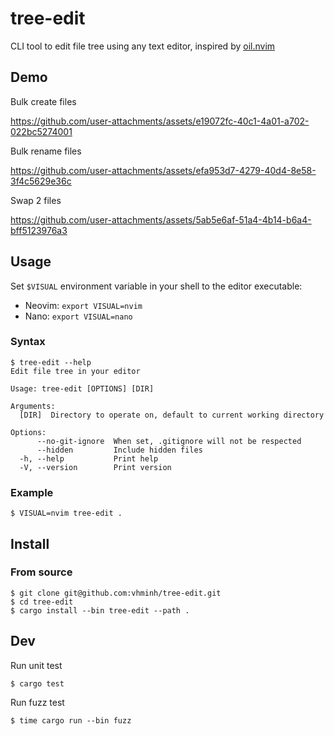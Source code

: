 # tree-edit

CLI tool to edit file tree using any text editor, inspired by [oil.nvim](https://github.com/stevearc/oil.nvim)

## Demo

Bulk create files

https://github.com/user-attachments/assets/e19072fc-40c1-4a01-a702-022bc5274001

Bulk rename files

https://github.com/user-attachments/assets/efa953d7-4279-40d4-8e58-3f4c5629e36c

Swap 2 files

https://github.com/user-attachments/assets/5ab5e6af-51a4-4b14-b6a4-bff5123976a3

## Usage
Set `$VISUAL` environment variable in your shell to the editor executable:
- Neovim: `export VISUAL=nvim`
- Nano: `export VISUAL=nano`

### Syntax
```console
$ tree-edit --help
Edit file tree in your editor

Usage: tree-edit [OPTIONS] [DIR]

Arguments:
  [DIR]  Directory to operate on, default to current working directory

Options:
      --no-git-ignore  When set, .gitignore will not be respected
      --hidden         Include hidden files
  -h, --help           Print help
  -V, --version        Print version
```

### Example
```console
$ VISUAL=nvim tree-edit .
```

## Install
### From source
```console
$ git clone git@github.com:vhminh/tree-edit.git
$ cd tree-edit
$ cargo install --bin tree-edit --path .
```

## Dev
Run unit test
```console
$ cargo test
```
Run fuzz test
```console
$ time cargo run --bin fuzz
```
